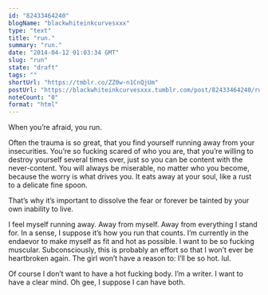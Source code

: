 ```yaml
---
id: "82433464240"
blogName: "blackwhiteinkcurvesxxx"
type: "text"
title: "run."
summary: "run."
date: "2014-04-12 01:03:34 GMT"
slug: "run"
state: "draft"
tags: ""
shortUrl: "https://tmblr.co/ZZ0w-n1CnQjUm"
postUrl: "https://blackwhiteinkcurvesxxx.tumblr.com/post/82433464240/run"
noteCount: "0"
format: "html"
---
```


When you’re afraid, you run.

Often the trauma is so great, that you find yourself running away from your insecurities. You’re so fucking scared of who you are, that you’re willing to destroy yourself several times over, just so you can be content with the never-content. You will always be miserable, no matter who you become, because the worry is what drives you. It eats away at your soul, like a rust to a delicate fine spoon.

That’s why it’s important to dissolve the fear or forever be tainted by your own inability to live.

I feel myself running away. Away from myself. Away from everything I stand for. In a sense, I suppose it’s how you run that counts. I’m currently in the endaevor to make myself as fit and hot as possible. I want to be so fucking muscular. Subconsciously, this is probably an effort so that I won’t ever be heartbroken again. The girl won’t have a reason to: I’ll be so hot. lul.

Of course I don’t want to have a hot fucking body. I’m a writer. I want to have a clear mind. Oh gee, I suppose I can have both.